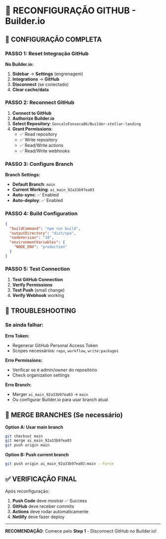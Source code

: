 # 🔧 RECONFIGURAÇÃO GITHUB - Builder.io

## 🎯 CONFIGURAÇÃO COMPLETA

### **PASSO 1: Reset Integração GitHub**

**No Builder.io:**

1. **Sidebar** → **Settings** (engrenagem)
2. **Integrations** → **GitHub**
3. **Disconnect** (se conectado)
4. **Clear cache/data**

### **PASSO 2: Reconnect GitHub**

1. **Connect to GitHub**
2. **Authorize Builder.io**
3. **Select Repository**: `GoncaloFonseca86/Builder-stellar-landing`
4. **Grant Permissions**:
   - ✅ Read repository
   - ✅ Write repository
   - ✅ Read/Write actions
   - ✅ Read/Write webhooks

### **PASSO 3: Configure Branch**

**Branch Settings:**

- **Default Branch**: `main`
- **Current Working**: `ai_main_92a33b97ea03`
- **Auto-sync**: ✅ Enabled
- **Auto-deploy**: ✅ Enabled

### **PASSO 4: Build Configuration**

```json
{
  "buildCommand": "npm run build",
  "outputDirectory": "dist/spa",
  "nodeVersion": "18",
  "environmentVariables": {
    "NODE_ENV": "production"
  }
}
```

### **PASSO 5: Test Connection**

1. **Test GitHub Connection**
2. **Verify Permissions**
3. **Test Push** (small change)
4. **Verify Webhook** working

## 🚨 TROUBLESHOOTING

### **Se ainda falhar:**

**Erro Token:**

- Regenerar GitHub Personal Access Token
- Scopes necessários: `repo`, `workflow`, `write:packages`

**Erro Permissions:**

- Verificar se é admin/owner do repositório
- Check organization settings

**Erro Branch:**

- Merger `ai_main_92a33b97ea03` → `main`
- Ou configurar Builder.io para usar branch atual

## 🔄 MERGE BRANCHES (Se necessário)

**Option A: Usar main branch**

```bash
git checkout main
git merge ai_main_92a33b97ea03
git push origin main
```

**Option B: Push current branch**

```bash
git push origin ai_main_92a33b97ea03:main --force
```

## ✅ VERIFICAÇÃO FINAL

Após reconfiguração:

1. **Push Code** deve mostrar ✅ Success
2. **GitHub** deve receber commits
3. **Actions** deve rodar automaticamente
4. **Netlify** deve fazer deploy

---

**RECOMENDAÇÃO**: Comece pelo **Step 1** - Disconnect GitHub no Builder.io!
